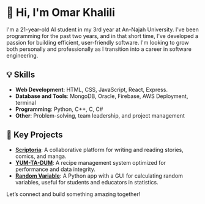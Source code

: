 # 👋 Hi, I'm Omar Khalili

I'm a 21-year-old AI student in my 3rd year at An-Najah University. I’ve been programming for the past two years, and in that short time, I’ve developed a passion for building efficient, user-friendly software. I'm looking to grow both personally and professionally as I transition into a career in software engineering.

## 💡 Skills

- **Web Development**: HTML, CSS, JavaScript, React, Express.
- **Database and Tools**: MongoDB, Oracle, Firebase, AWS Deployment, terminal
- **Programming**: Python, C++, C, C#
- **Other**: Problem-solving, team leadership, and project management

## 🚀 Key Projects

- **[Scriptoria](https://github.com/OmarAnKh/Scriptoria)**: A collaborative platform for writing and reading stories, comics, and manga.
- **[YUM-TA-DUM](https://github.com/OmarAnKh/YUM-TA-DUM)**: A recipe management system optimized for performance and data integrity.
- **[Random Variable](https://github.com/amjadAwad95/RV-project)**: A Python app with a GUI for calculating random variables, useful for students and educators in statistics.

Let’s connect and build something amazing together!
